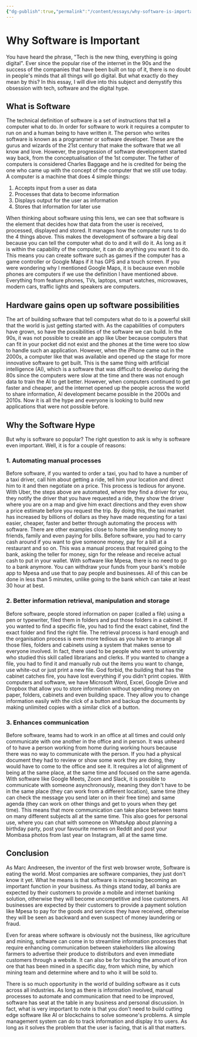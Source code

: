 ```yaml
---
{"dg-publish":true,"permalink":"/content/essays/why-software-is-important/","noteIcon":""}
---
```


# Why Software is Important

You have heard the phrase, "Tech is the new thing, everything is going digital". Ever since the popular rise of the internet in the 90s and the success of the companies that have been built on top of it, there is no doubt in people's minds that all things will go digital. But what exactly do they mean by this? In this essay, I will dive into this subject and demystify this obsession with tech, software and the digital hype.

## What is Software

The technical definition of software is a set of instructions that tell a computer what to do. In order for software to work it requires a computer to run on and a human being to have written it. The person who writes software is known as a programmer or software developer. These are the gurus and wizards of the 21st century that make the software that we all know and love. However, the progression of software development started way back, from the conceptualisation of the 1st computer. The father of computers is considered Charles Baggage and he is credited for being the one who came up with the concept of the computer that we still use today. A computer is a machine that does 4 simple things: 
1. Accepts input from a user as data
2. Processes that data to become information
3. Displays output for the user as information
4. Stores that information for later use

When thinking about software using this lens, we can see that software is the element that decides how that data from the user is received, processed, displayed and stored. It manages how the computer runs to do the 4 things above. This makes the development of software a big deal because you can tell the computer what do to and it will do it. As long as it is within the capability of the computer, it can do anything you want it to do. This means you can create software such as games if the computer has a game controller or Google Maps if it has GPS and a touch screen. If you were wondering why I mentioned Google Maps, it is because even mobile phones are computers if we use the definition I have mentioned above. Everything from feature phones, TVs, laptops, smart watches, microwaves, modern cars, traffic lights and speakers are computers.

## Hardware gains open up software possibilities

The art of building software that tell computers what do to is a powerful skill that the world is just getting started with. As the capabilities of computers have grown, so have the possibilities of the software we can build. In the 90s, it was not possible to create an app like Uber because computers that can fit in your pocket did not exist and the phones at the time were too slow to handle such an application. However, when the iPhone came out in the 2000s, a computer like that was available and opened up the stage for more innovative software to get built. This is the same thing with artificial intelligence (AI), which is a software that was difficult to develop during the 80s since the computers were slow at the time and there was not enough data to train the AI to get better. However, when computers continued to get faster and cheaper, and the internet opened up the people across the world to share information, AI development became possible in the 2000s and 2010s. Now it is all the hype and everyone is looking to build new applications that were not possible before.

## Why the Software Hype

But why is software so popular? The right question to ask is why is software even important. Well, it is for a couple of reasons:

### 1. Automating manual processes

Before software, if you wanted to order a taxi, you had to have a number of a taxi driver, call him about getting a ride, tell him your location and direct him to it and then negotiate on a price. This process is tedious for anyone. With Uber, the steps above are automated, where they find a driver for you, they notify the driver that you have requested a ride, they show the driver where you are on a map and give him exact directions and they even show a price estimate before you request the trip. By doing this, the taxi market has increased by billions of dollars as they have made requesting for a taxi easier, cheaper, faster and better through automating the process with software. There are other examples close to home like sending money to friends, family and even paying for bills. Before software, you had to carry cash around if you want to give someone money, pay for a bill at a restaurant and so on. This was a manual process that required going to the bank, asking the teller for money, sign for the release and receive actual cash to put in your wallet. With software like Mpesa, there is no need to go to a bank anymore. You can withdraw your funds from your bank's mobile app to Mpesa and use that to pay people and businesses. All of this can be done in less than 5 minutes, unlike going to the bank which can take at least 30 hour at best.

### 2. Better information retrieval, manipulation and storage

Before software, people stored information on paper (called a file) using a pen or typewriter, filed them in folders and put those folders in a cabinet. If you wanted to find a specific file, you had to find the exact cabinet, find the exact folder and find the right file. The retrieval process is hard enough and the organisation process is even more tedious as you have to arrange all those files, folders and cabinets using a system that makes sense to everyone involved. In fact, there used to be people who went to university who studied this skill called librarians and clerks. If you wanted to change a file, you had to find it and manually rub out the items you want to change, use white-out or just print a new file. God forbid, the building that has the cabinet catches fire, you have lost everything if you didn't print copies. With computers and software, we have Microsoft Word, Excel, Google Drive and Dropbox that allow you to store information without spending money on paper, folders, cabinets and even building space. They allow you to change information easily with the click of a button and backup the documents by making unlimited copies with a similar click of a button.

### 3. Enhances communication

Before software, teams had to work in an office at all times and could only communicate with one another in the office and in person. It was unheard of to have a person working from home during working hours because there was no way to communicate with the person. If you had a physical document they had to review or show some work they are doing, they would have to come to the office and see it. It requires a lot of alignment of being at the same place, at the same time and focused on the same agenda. With software like Google Meets, Zoom and Slack, it is possible to communicate with someone asynchronously, meaning they don't have to be in the same place (they can work from a different location), same time (they can check the message you send later on in their free time) and same agenda (they can work on other things and get to yours when they get time). This means that more communication can take place between teams on many different subjects all at the same time. This also goes for personal use, where you can chat with someone on WhatsApp about planning a birthday party, post your favourite memes on Reddit and post your Mombasa photos from last year on Instagram, all at the same time.

## Conclusion

As Marc Andreesen, the inventor of the first web browser wrote, Software is eating the world. Most companies are software companies, they just don't know it yet. What he means is that software is increasing becoming an important function in your business. As things stand today, all banks are expected by their customers to provide a mobile and internet banking solution, otherwise they will become uncompetitive and lose customers. All businesses are expected by their customers to provide a payment solution like Mpesa to pay for the goods and services they have received, otherwise they will be seen as backward and even suspect of money laundering or fraud. 

Even for areas where software is obviously not the business, like agriculture and mining, software can come in to streamline information processes that require enhancing communication between stakeholders like allowing farmers to advertise their produce to distributors and even immediate customers through a website. It can also be for tracking the amount of iron ore that has been mined in a specific day, from which mine, by which mining team and determine where and to who it will be sold to. 

There is so much opportunity in the world of building software as it cuts across all industries. As long as there is information involved, manual processes to automate and communication that need to be improved, software has seat at the table in any business and personal discussion. In fact, what is very important to note is that you don't need to build cutting edge software like AI or blockchains to solve someone's problems. A simple management system can do to track information and display it to users. As long as it solves the problem that the user is facing, that is all that matters.